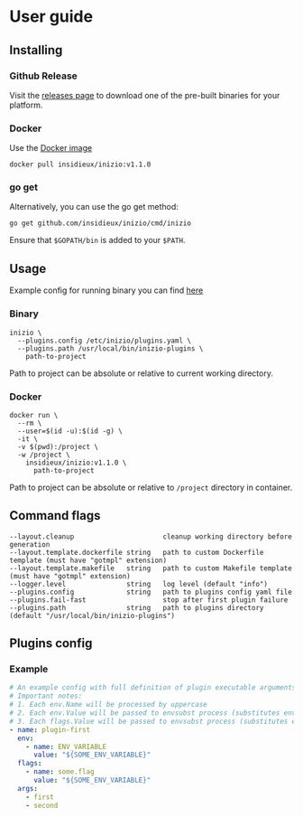 # User guide

## Installing

### Github Release

Visit the [releases page](https://github.com/insidieux/inizio/releases/latest) to download one of the pre-built binaries
for your platform.

### Docker

Use the [Docker image](https://hub.docker.com/repository/docker/insidieux/inizio)

```shell
docker pull insidieux/inizio:v1.1.0
```

### go get

Alternatively, you can use the go get method:

```shell
go get github.com/insidieux/inizio/cmd/inizio
```

Ensure that `$GOPATH/bin` is added to your `$PATH`.

## Usage

Example config for running binary you can find [here](./../configs/inizio/plugins.yaml)

### Binary

```shell
inizio \
  --plugins.config /etc/inizio/plugins.yaml \
  --plugins.path /usr/local/bin/inizio-plugins \
    path-to-project
```

Path to project can be absolute or relative to current working directory.

### Docker

```shell
docker run \
  --rm \
  --user=$(id -u):$(id -g) \
  -it \
  -v $(pwd):/project \
  -w /project \
    insidieux/inizio:v1.1.0 \
      path-to-project
```

Path to project can be absolute or relative to `/project` directory in container.

## Command flags

```shell
--layout.cleanup                      cleanup working directory before generation
--layout.template.dockerfile string   path to custom Dockerfile template (must have "gotmpl" extension)
--layout.template.makefile   string   path to custom Makefile template (must have "gotmpl" extension)
--logger.level               string   log level (default "info")
--plugins.config             string   path to plugins config yaml file
--plugins.fail-fast                   stop after first plugin failure
--plugins.path               string   path to plugins directory (default "/usr/local/bin/inizio-plugins")
```

## Plugins config

### Example

```yaml
# An example config with full definition of plugin executable arguments, flags and environment
# Important notes:
# 1. Each env.Name will be processed by uppercase
# 2. Each env.Value will be passed to envsubst process (substitutes environment variables in shell format strings)
# 3. Each flags.Value will be passed to envsubst process (substitutes environment variables in shell format strings)
- name: plugin-first
  env:
    - name: ENV_VARIABLE
      value: "${SOME_ENV_VARIABLE}"
  flags:
    - name: some.flag
      value: "${SOME_ENV_VARIABLE}"
  args:
    - first
    - second
```
